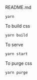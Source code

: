 README.md

```
yarn
```

To build css

```
yarn build
```

To serve

```
yarn start
```

To purge css

```
yarn purge
```